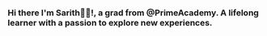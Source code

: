 ### Hi there I'm Sarith👋🏻!, a grad from @PrimeAcademy. A lifelong learner with a passion to explore new experiences.

<!--
**sseang/sseang** is a ✨ _special_ ✨ repository because its `README.md` (this file) appears on your GitHub profile.

Here are some ideas to get you started:

- 🔭 I’m currently working on a group project for a start up to search for affordavle medical insurance
- 🌱 I’m currently learning how to create and join more complex database in my free time
- 👯 I’m looking to collaborate on projects that involve more front end. 
- 🤔 I’m looking for help with complex logid.
- 💬 Ask me about my hobbies
- 📫 How to reach me: sarithseang82pro@gmail.com, linkedin.com/in/sarithseang, github.com/sseang
- 😄 Pronouns: ...
- ⚡ Fun fact: I am an unapologetic anime nerd!
-->
